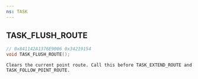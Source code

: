```yaml
---
ns: TASK
---
```

## TASK_FLUSH_ROUTE

```c
// 0x841142A1376E9006 0x34219154
void TASK_FLUSH_ROUTE();
```

```
Clears the current point route. Call this before TASK_EXTEND_ROUTE and TASK_FOLLOW_POINT_ROUTE.
```

